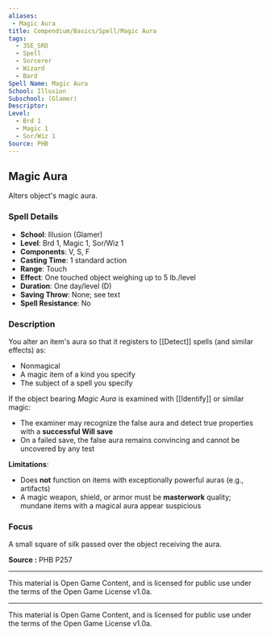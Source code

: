 ```yaml
---
aliases:
 - Magic Aura
title: Compendium/Basics/Spell/Magic Aura
tags:  
  - 35E_SRD  
  - Spell  
  - Sorcerer  
  - Wizard  
  - Bard  
Spell Name: Magic Aura
School: Illusion
Subschool: (Glamer)
Descriptor: 
Level:  
  - Brd 1  
  - Magic 1  
  - Sor/Wiz 1  
Source: PHB
---
```


## Magic Aura

Alters object's magic aura.

### Spell Details

- **School**: Illusion (Glamer)  
- **Level**: Brd 1, Magic 1, Sor/Wiz 1  
- **Components**: V, S, F  
- **Casting Time**: 1 standard action  
- **Range**: Touch  
- **Effect**: One touched object weighing up to 5 lb./level  
- **Duration**: One day/level (D)  
- **Saving Throw**: None; see text  
- **Spell Resistance**: No  

### Description

You alter an item's aura so that it registers to [[Detect]] spells (and similar effects) as:

- Nonmagical  
- A magic item of a kind you specify  
- The subject of a spell you specify

If the object bearing *Magic Aura* is examined with [[Identify]] or similar magic:
- The examiner may recognize the false aura and detect true properties with a **successful Will save**  
- On a failed save, the false aura remains convincing and cannot be uncovered by any test

**Limitations**:
- Does **not** function on items with exceptionally powerful auras (e.g., artifacts)  
- A magic weapon, shield, or armor must be **masterwork** quality; mundane items with a magical aura appear suspicious

### Focus

A small square of silk passed over the object receiving the aura.


**Source :** PHB P257

---

This material is Open Game Content, and is licensed for public use under  
the terms of the Open Game License v1.0a.

---

This material is Open Game Content, and is licensed for public use under the terms of the Open Game License v1.0a.

